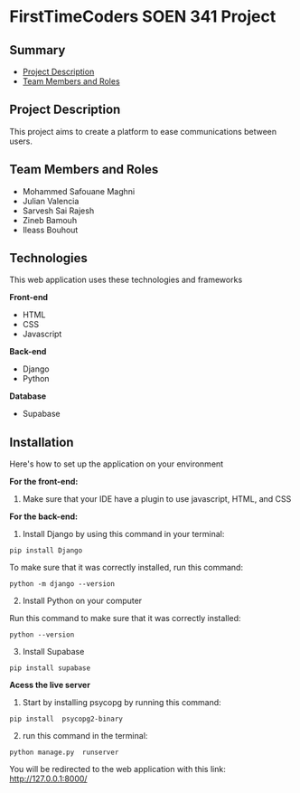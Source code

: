 # FirstTimeCoders SOEN 341 Project 

## Summary

* [Project Description](#pd)
* [Team Members and Roles](#team)


## <a name="pd"></a>Project Description

This project aims to create a platform to ease communications between users. 

## <a name="team"></a>Team Members and Roles
* Mohammed Safouane Maghni
* Julian Valencia
* Sarvesh Sai Rajesh
* Zineb Bamouh
* Ileass Bouhout

## Technologies
This web application uses these technologies and frameworks

**Front-end**
* HTML
* CSS
* Javascript

**Back-end**
* Django
* Python

**Database**
* Supabase

## Installation
Here's how to set up the application on your environment

**For the front-end:**
1. Make sure that your IDE have a plugin to use javascript, HTML, and CSS

**For the back-end:**
1. Install Django by using this command in your terminal:
```
pip install Django
```
  To make sure that it was correctly installed, run this command:
```
python -m django --version
```
2. Install Python on your computer

  Run this command to make sure that it was correctly installed:
```
python --version
```
3. Install Supabase
```
pip install supabase
```
**Acess the live server**
1. Start by installing psycopg by running this command:
```
pip install  psycopg2-binary
```
2. run this command in the terminal:
```
python manage.py  runserver
```
You will be redirected to the web application with this link: http://127.0.0.1:8000/



